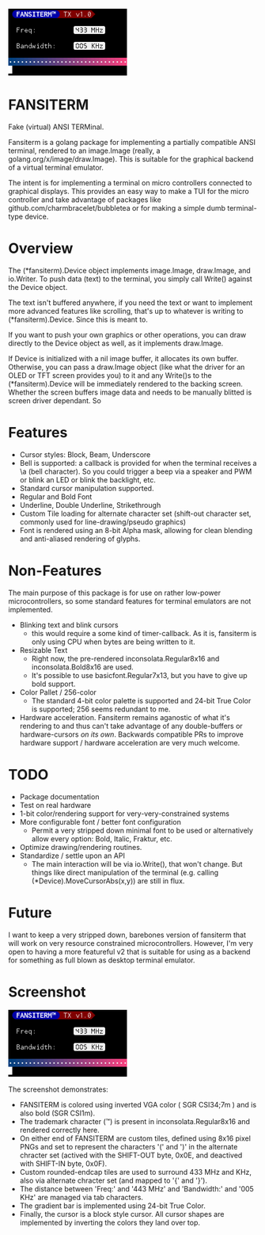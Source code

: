 ![Fansiterm Screenshot](screenshot.png)

# FANSITERM

Fake (virtual) ANSI TERMinal. 

Fansiterm is a golang package for implementing a partially compatible ANSI terminal, rendered to an image.Image (really, a golang.org/x/image/draw.Image). This is suitable for the graphical backend of a virtual terminal emulator.

The intent is for implementing a terminal on micro controllers connected to graphical displays. This provides an easy way to make a TUI for the micro controller and take advantage of packages like github.com/charmbracelet/bubbletea or for making a simple dumb terminal-type device.

# Overview

The (*fansiterm).Device object implements image.Image, draw.Image, and io.Writer. To push data (text) to the terminal, you simply call Write() against the Device object.

The text isn't buffered anywhere, if you need the text or want to implement more advanced features like scrolling, that's up to whatever is writing to (*fansiterm).Device. Since this is meant to.

If you want to push your own graphics or other operations, you can draw directly to the Device object as well, as it implements draw.Image.

If Device is initialized with a nil image buffer, it allocates its own buffer. Otherwise, you can pass a draw.Image object (like what the driver for an OLED or TFT screen provides you) to it and any Write()s to the (*fansiterm).Device will be immediately rendered to the backing screen. Whether the screen buffers image data and needs to be manually blitted is screen driver dependant. So 

# Features

 - Cursor styles: Block, Beam, Underscore
 - Bell is supported: a callback is provided for when the terminal receives a \a (bell character). So you could trigger a beep via a speaker and PWM or blink an LED or blink the backlight, etc.
 - Standard cursor manipulation supported.
 - Regular and Bold Font
 - Underline, Double Underline, Strikethrough
 - Custom Tile loading for alternate character set (shift-out character set, commonly used for line-drawing/pseudo graphics)
 - Font is rendered using an 8-bit Alpha mask, allowing for clean blending and anti-aliased rendering of glyphs.
 	

# Non-Features

The main purpose of this package is for use on rather low-power microcontrollers, so some standard features for terminal emulators are not implemented.

  - Blinking text and blink cursors
    - this would require a some kind of timer-callback. As it is, fansiterm is only using CPU when bytes are being written to it.
  - Resizable Text
    - Right now, the pre-rendered inconsolata.Regular8x16 and inconsolata.Bold8x16 are used.
    - It's possible to use basicfont.Regular7x13, but you have to give up bold support.
  - Color Pallet / 256-color
    - The standard 4-bit color palette is supported and 24-bit True Color is supported; 256 seems redundant to me.
  - Hardware acceleration. Fansiterm remains aganostic of what it's rendering to and thus can't take advantage of any double-buffers or hardware-cursors _on its own_. Backwards compatible PRs to improve hardware support / hardware acceleration are very much welcome.

# TODO

 - Package documentation
 - Test on real hardware
 - 1-bit color/rendering support for very-very-constrained systems
 - More configurable font / better font configuration
 	- Permit a very stripped down minimal font to be used or alternatively allow every option: Bold, Italic, Fraktur, etc.
 - Optimize drawing/rendering routines.
 - Standardize / settle upon an API
 	- The main interaction will be via io.Write(), that won't change. But things like direct manipulation of the terminal (e.g. calling (*Device).MoveCursorAbs(x,y)) are still in flux.

# Future

I want to keep a very stripped down, barebones version of fansiterm that will work on very resource constrained microcontrollers. However, I'm very open to having a more featureful v2 that is suitable for using as a backend for something as full blown as desktop terminal emulator.

# Screenshot

![Fansiterm Screenshot](screenshot.png)

The screenshot demonstrates:
  - FANSITERM is colored using inverted VGA color ( SGR CSI34;7m ) and is also bold (SGR CSI1m).
  - The trademark character (™) is present in inconsolata.Regular8x16 and rendered correctly here.
  - On either end of FANSITERM are custom tiles, defined using 8x16 pixel PNGs and set to represent the characters '(' and ')' in the alternate chracter set (actived with the SHIFT-OUT byte, 0x0E, and deactived with SHIFT-IN byte, 0x0F).
  - Custom rounded-endcap tiles are used to surround 433 MHz and KHz, also via alternate chracter set (and mapped to '{' and '}').
  - The distance between 'Freq:' and '443 MHz' and 'Bandwidth:' and '005 KHz' are managed via tab characters.
  - The gradient bar is implemented using 24-bit True Color.
  - Finally, the cursor is a block style cursor. All cursor shapes are implemented by inverting the colors they land over top.